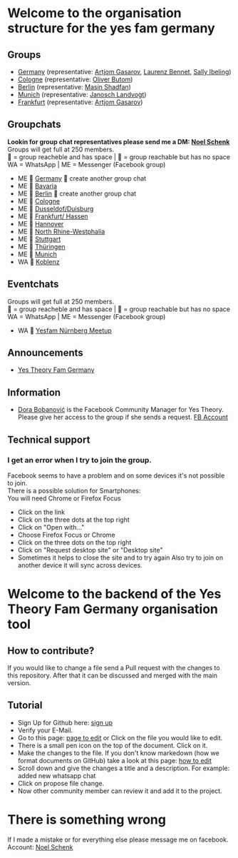 # Welcome to the organisation structure for the yes fam germany
## Groups
* [Germany](https://www.facebook.com/groups/YesTheoryFamGermany/) (representative: [Artjom Gasarov](https://www.facebook.com/Artjomgasarov), [Laurenz Bennet](https://www.facebook.com/laurenz.bennet), [Sally Ibeling](https://www.facebook.com/SallyMarleneIbeling))
* [Cologne](https://www.facebook.com/groups/447757289016396/) (representative: [Oliver Butom](https://www.facebook.com/oliver.butom))
* [Berlin](https://www.facebook.com/groups/818003705296981/) (representative: [Masin Shadfan](https://www.facebook.com/masin.shadfan))
* [Munich](https://www.facebook.com/groups/383077572375468/) (representative: [Janosch Landvogt](https://www.facebook.com/Skuxxnosch))
* [Frankfurt](https://www.facebook.com/groups/205710210227743/) (representative: [Artjom Gasarov](https://www.facebook.com/Artjomgasarov))
## Groupchats
**Lookin for group chat representatives please send me a DM: [Noel Schenk](https://www.facebook.com/noel.elias.schenk)**  
Groups will get full at 250 members.  
💚 = group reacheble and has space | 💛 = group reachable but has no space  
WA = WhatsApp | ME = Messenger (Facebook group)
* ME 💛 [Germany](https://m.me/join/AbaRRQh27naWDWhR) 📝 create another group chat
* ME 💚 [Bavaria](https://m.me/join/AbYKenjoOoL_w-Qh)
* ME 💛 [Berlin](https://m.me/join/AbY9rwHh-9qMfyCg) 📝 create another group chat
* ME 💚 [Cologne](https://m.me/join/AbaE0x_QSQ8jl7v-)
* ME 💚 [Dusseldof/Duisburg](https://www.messenger.com/mme_redirect/join/?group_hash=Abbv1Cc6jfW41z41)
* ME 💚 [Frankfurt/ Hassen](https://www.messenger.com/mme_redirect/join/?group_hash=AbYaGGrQmGkWHDsj)
* ME 💚 [Hannover](https://m.me/join/AbZEedsqHQWRzS3Z)
* ME 💚 [North Rhine-Westphalia](https://www.messenger.com/mme_redirect/join/?group_hash=AbYuHzRU8BNzZhrx)
* ME 💚 [Stuttgart](https://m.me/join/AbYpZd14XdqPFVb4)
* ME 💚 [Thüringen](https://m.me/join/AbYhZarwRwOI8ecS)
* ME 💚 [Munich](https://www.messenger.com/mme_redirect/join/?group_hash=Aba5KvWx0zHCG1B5)
* WA 💚 [Koblenz](https://chat.whatsapp.com/E47FkfH5CC05nS0U90fvWI)
## Eventchats
Groups will get full at 250 members.  
💚 = group reacheble and has space | 💛 = group reachable but has no space  
WA = WhatsApp | ME = Messenger (Facebook group)
* WA 💚 [Yesfam Nürnberg Meetup](https://chat.whatsapp.com/EgeQaBqHR4DAOLy24G9Pw6)

## Announcements
* [Yes Theory Fam Germany](https://www.facebook.com/groups/YesTheoryFamGermany/announcements/)
## Information
* [Dora Bobanović](https://www.linkedin.com/in/dora-bobanovi%C4%87/) is the Facebook Community Manager for Yes Theory. Please give her access to the group if she sends a request. [FB Account](https://www.facebook.com/dora.bobanovic)
## Technical support
### I get an error when I try to join the group.
Facebook seems to have a problem and on some devices it's not possible to join.  
There is a possible solution for Smartphones:  
You will need Chrome or Firefox Focus
* Click on the link
* Click on the three dots at the top right
* Click on "Open with..."
* Choose Firefox Focus or Chrome
* Click on the three dots on the top right
* Click on "Request desktop site" or "Desktop site"
* Sometimes it helps to close the site and to try again
Also try to join on another device it will sync across devices.

# Welcome to the backend of the Yes Theory Fam Germany organisation tool
## How to contribute?
If you would like to change a file send a Pull request with the changes to this repository. After that it can be discussed and merged with the main version.
## Tutorial
* Sign Up for Github here: [sign up](https://github.com/join)
* Verify your E-Mail.
* Go to this page: [page to edit](https://github.com/Yes-Theory/yes-theory.github.io) or Click on the file you would like to edit.
* There is a small pen icon on the top of the document. Click on it.
* Make the changes to the file. If you don't know markedown (how we format documents on GitHub) take a look at this page: [how to edit](https://help.github.com/en/github/writing-on-github/basic-writing-and-formatting-syntax)
* Scroll down and give the changes a title and a description. For example: added new whatsapp chat
* Click on propose file change.
* Now other community member can review it and add it to the project.
# There is something wrong
If I made a mistake or for everything else please message me on facebook.
Account: [Noel Schenk](https://www.facebook.com/noel.elias.schenk)
